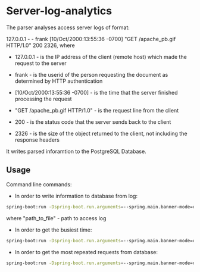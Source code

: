 # Server-log-analytics

The parser analyses access server logs of format: 

127.0.0.1 - - frank [10/Oct/2000:13:55:36 -0700] "GET /apache_pb.gif HTTP/1.0" 200 2326,
where 

- 127.0.0.1 - is the IP address of the client (remote host) which made the request to the server

- frank - is the userid of the person requesting the document as determined by HTTP authentication

- [10/Oct/2000:13:55:36 -0700] - is the time that the server finished processing the request

- "GET /apache_pb.gif HTTP/1.0" - is the request line from the client

- 200 - is the status code that the server sends back to the client

- 2326 - is the size of the object returned to the client, not including the response headers

It writes parsed inforamtion to the PostgreSQL Database.

## Usage

Command line commands:

- In order to write information to database from log:
```bash
spring-boot:run -Dspring-boot.run.arguments=--spring.main.banner-mode=off,--logFile="path_to_file"
```
where "path_to_file" - path to access log

- In order to get the busiest time:

```bash
spring-boot:run -Dspring-boot.run.arguments=--spring.main.banner-mode=off,--activity
```

- In order to get the most repeated requests from database:
```bash
spring-boot:run -Dspring-boot.run.arguments=--spring.main.banner-mode=off,--popRes
```
